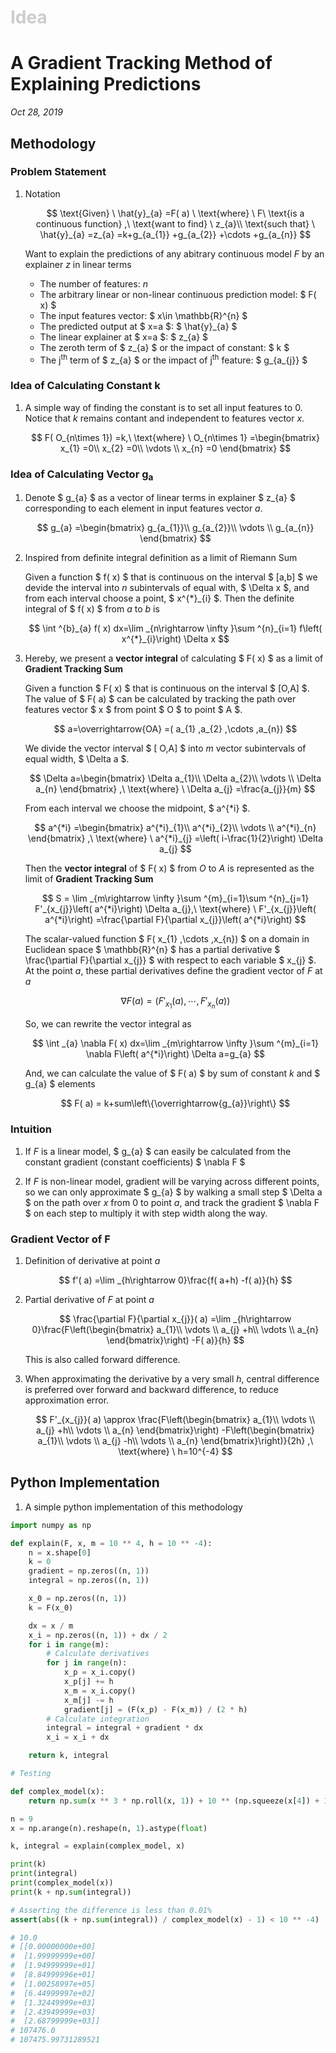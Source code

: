 <h1 style="color: #ccc">Idea</h1>

# A Gradient Tracking Method of Explaining Predictions

*Oct 28, 2019*

## Methodology

### Problem Statement

1. Notation

   $$ \text{Given} \ \hat{y}_{a} =F( a) \ \text{where} \ F\ \text{is a continuous function} ,\ \text{want to find} \ z_{a}\\
\text{such that} \ \hat{y}_{a} =z_{a} =k+g_{a_{1}} +g_{a_{2}} +\cdots +g_{a_{n}} $$

   Want to explain the predictions of any abitrary continuous model $F$ by an explainer $z$ in linear terms

   - The number of features: $n$
   - The arbitrary linear or non-linear continuous prediction model: $ F( x) $
   - The input features vector: $ x\in \mathbb{R}^{n} $
   - The predicted output at $ x=a $: $ \hat{y}_{a} $
   - The linear explainer at $ x=a $: $ z_{a} $
   - The zeroth term of $ z_{a} $ or the impact of constant: $ k $
   - The j<sup>th</sup> term of $ z_{a} $ or the impact of j<sup>th</sup> feature: $ g_{a_{j}} $

### Idea of Calculating Constant k

1. A simple way of finding the constant is to set all input features to $0$. Notice that $k$ remains contant and independent to features vector $x$.

   $$ F( O_{n\times 1}) =k,\ \text{where} \ O_{n\times 1} =\begin{bmatrix}
x_{1} =0\\
x_{2} =0\\
\vdots \\
x_{n} =0
\end{bmatrix} $$

### Idea of Calculating Vector g<sub>a</sub>

1. Denote $ g_{a} $ as a vector of linear terms in explainer $ z_{a} $ corresponding to each element in input features vector $a$.

   $$ g_{a} =\begin{bmatrix}
g_{a_{1}}\\
g_{a_{2}}\\
\vdots \\
g_{a_{n}}
\end{bmatrix} $$

2. Inspired from definite integral definition as a limit of Riemann Sum

   Given a function $ f( x) $ that is continuous on the interval $ [a,b] $ we devide the interval into $n$ subintervals of equal with, $ \Delta x $, and from each interval choose a point, $ x^{*}_{i} $. Then the definite integral of $ f( x) $ from $a$ to $b$ is

   $$ \int ^{b}_{a} f( x) dx=\lim _{n\rightarrow \infty }\sum ^{n}_{i=1} f\left( x^{*}_{i}\right) \Delta x $$

3. Hereby, we present a **vector integral** of calculating $ F( x) $ as a limit of **Gradient Tracking Sum**

   Given a function $ F( x) $ that is continuous on the interval $ [O,A] $. The value of $ F( a) $ can be calculated by tracking the path over features vector $ x $ from point $ O $ to point $ A $.

   $$ a=\overrightarrow{OA} =( a_{1} ,a_{2} ,\cdots ,a_{n}) $$

   We divide the vector interval $ [ O,A] $ into $m$ vector subintervals of equal width, $ \Delta a $.

   $$ \Delta a=\begin{bmatrix}
\Delta a_{1}\\
\Delta a_{2}\\
\vdots \\
\Delta a_{n}
\end{bmatrix} ,\ \text{where} \ \Delta a_{j} =\frac{a_{j}}{m} $$

   From each interval we choose the midpoint, $ a^{*i} $.

   $$ a^{*i} =\begin{bmatrix}
a^{*i}_{1}\\
a^{*i}_{2}\\
\vdots \\
a^{*i}_{n}
\end{bmatrix} ,\ \text{where} \ a^{*i}_{j} =\left( i-\frac{1}{2}\right) \Delta a_{j} $$

   Then the **vector integral** of $ F( x) $ from $O$ to $A$ is represented as the limit of **Gradient Tracking Sum**

   $$ S = \lim _{m\rightarrow \infty }\sum ^{m}_{i=1}\sum ^{n}_{j=1} F'_{x_{j}}\left( a^{*i}\right) \Delta a_{j},\ \text{where} \ F'_{x_{j}}\left( a^{*i}\right) =\frac{\partial F}{\partial x_{j}}\left( a^{*i}\right) $$

   The scalar-valued function $ F( x_{1} ,\cdots ,x_{n}) $ on a domain in Euclidean space $ \mathbb{R}^{n} $ has a partial derivative $ \frac{\partial F}{\partial x_{j}} $ with respect to each variable $ x_{j} $. At the point $a$, these partial derivatives define the gradient vector of $F$ at $a$

   $$ \nabla F( a) =( F'_{x_{1}}( a) ,\cdots ,F'_{x_{n}}( a)) $$

   So, we can rewrite the vector integral as

   $$ \int _{a} \nabla F( x) dx=\lim _{m\rightarrow \infty }\sum ^{m}_{i=1} \nabla F\left( a^{*i}\right) \Delta a=g_{a} $$

   And, we can calculate the value of $ F( a) $ by sum of constant $k$ and $ g_{a} $ elements

   $$ F( a) = k+sum\left\{\overrightarrow{g_{a}}\right\} $$

### Intuition

1. If $F$ is a linear model, $ g_{a} $ can easily be calculated from the constant gradient (constant coefficients) $ \nabla F $

2. If $F$ is non-linear model, gradient will be varying across different points, so we can only approximate $ g_{a} $ by walking a small step $ \Delta a $ on the path over $x$ from $0$ to point $a$, and track the gradient $ \nabla F $ on each step to multiply it with step width along the way.

### Gradient Vector of F

1. Definition of derivative at point $a$

   $$ f'( a) =\lim _{h\rightarrow 0}\frac{f( a+h) -f( a)}{h} $$

2. Partial derivative of $F$ at point $a$

   $$ \frac{\partial F}{\partial x_{j}}( a) =\lim _{h\rightarrow 0}\frac{F\left(\begin{bmatrix}
a_{1}\\
\vdots \\
a_{j} +h\\
\vdots \\
a_{n}
\end{bmatrix}\right) -F( a)}{h} $$

   This is also called forward difference.

3. When approximating the derivative by a very small $h$, central difference is preferred over forward and backward difference, to reduce approximation error.

   $$ F'_{x_{j}}( a) \approx \frac{F\left(\begin{bmatrix}
a_{1}\\
\vdots \\
a_{j} +h\\
\vdots \\
a_{n}
\end{bmatrix}\right) -F\left(\begin{bmatrix}
a_{1}\\
\vdots \\
a_{j} -h\\
\vdots \\
a_{n}
\end{bmatrix}\right)}{2h} ,\ \text{where} \ h=10^{-4} $$

## Python Implementation

1. A simple python implementation of this methodology

```python
import numpy as np

def explain(F, x, m = 10 ** 4, h = 10 ** -4):
    n = x.shape[0]
    k = 0
    gradient = np.zeros((n, 1))
    integral = np.zeros((n, 1))

    x_0 = np.zeros((n, 1))
    k = F(x_0)

    dx = x / m
    x_i = np.zeros((n, 1)) + dx / 2
    for i in range(m):
        # Calculate derivatives
        for j in range(n):
            x_p = x_i.copy()
            x_p[j] += h
            x_m = x_i.copy()
            x_m[j] -= h
            gradient[j] = (F(x_p) - F(x_m)) / (2 * h)
        # Calculate integration
        integral = integral + gradient * dx
        x_i = x_i + dx

    return k, integral

# Testing

def complex_model(x):
    return np.sum(x ** 3 * np.roll(x, 1)) + 10 ** (np.squeeze(x[4]) + 1)

n = 9
x = np.arange(n).reshape(n, 1).astype(float)

k, integral = explain(complex_model, x)

print(k)
print(integral)
print(complex_model(x))
print(k + np.sum(integral))

# Asserting the difference is less than 0.01%
assert(abs((k + np.sum(integral)) / complex_model(x) - 1) < 10 ** -4)

# 10.0
# [[0.00000000e+00]
#  [1.99999999e+00]
#  [1.94999999e+01]
#  [8.84999996e+01]
#  [1.00258997e+05]
#  [6.44999997e+02]
#  [1.32449999e+03]
#  [2.43949999e+03]
#  [2.68799999e+03]]
# 107476.0
# 107475.99731289521
```
